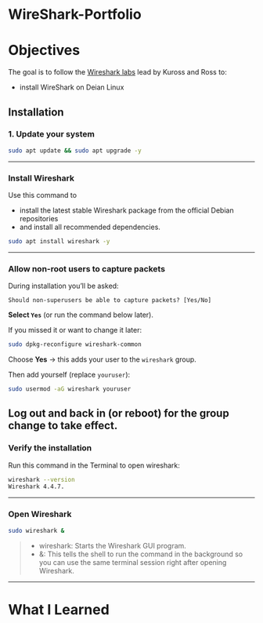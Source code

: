 # WireShark-Portfolio

# Objectives
The goal is to follow the [Wireshark labs](https://gaia.cs.umass.edu/kurose_ross/wireshark.php) lead by Kuross and Ross to:
- install WireShark on Deian Linux

## Installation

### 1. Update your system
```bash
sudo apt update && sudo apt upgrade -y
```
---

### Install Wireshark

Use this command to
- install the latest stable Wireshark package from the official Debian repositories
- and install all recommended dependencies.
```bash
sudo apt install wireshark -y
```



---

### Allow non-root users to capture packets

During installation you’ll be asked:

```
Should non-superusers be able to capture packets? [Yes/No]
```

**Select `Yes`** (or run the command below later).

If you missed it or want to change it later:

```bash
sudo dpkg-reconfigure wireshark-common
```

Choose **Yes** → this adds your user to the `wireshark` group.

Then add yourself (replace `youruser`):

```bash
sudo usermod -aG wireshark youruser
```

Log out and back in (or reboot) for the group change to take effect.
---

### Verify the installation

Run this command in the Terminal to open wireshark:

```bash
wireshark --version
Wireshark 4.4.7.
```
---

### Open Wireshark
```bash
sudo wireshark &
```

> - wireshark: Starts the Wireshark GUI program.
> - &: This tells the shell to run the command in the background so you can use the same terminal session right after opening Wireshark.
---

# What I Learned

